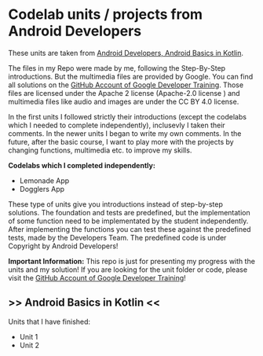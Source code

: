 <!-- # android-kotlin-google-units -->
#  Codelab units / projects from Android Developers

These units are taken from [Android Developers, Android Basics in Kotlin](https://developer.android.com/courses/android-basics-kotlin/course).

The files in my Repo were made by me, following the Step-By-Step introductions. But the multimedia files are provided by Google.
You can find all solutions on the [GitHub Account of Google Developer Training](https://github.com/google-developer-training/).
Those files are licensed under the Apache 2 license (Apache-2.0 license ) and multimedia files like audio and images are under
the CC BY 4.0 license.

In the first units I followed strictly their introductions (except the codelabs which I needed to complete independently),
inclusevly I taken their comments. In the newer units I began to write my own comments. In the future, after the basic course,
I want to play more with the projects by changing functions, multimedia etc. to improve my skills.

**Codelabs which I completed independently:**
* Lemonade App
* Dogglers App

These type of units give you introductions instead of step-by-step solutions. The foundation and tests are predefined, but the implementation
of some function need to be implementated by the student independently. After implementing the functions you can test these against the predefined 
tests, made by the Developers Team. The predefined code is under Copyright by Android Developers!

**Important Information:**
This repo is just for presenting my progress with the units and my solution!
If you are looking for the unit folder or code, please visit the [GitHub Account of Google Developer Training](https://github.com/google-developer-training/)!


## >> Android Basics in Kotlin <<
Units that I have finished:
- Unit 1
- Unit 2
